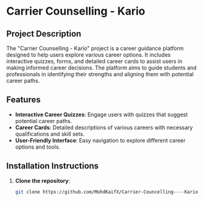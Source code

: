# Carrier Counselling - Kario

## Project Description
The "Carrier Counselling - Kario" project is a career guidance platform designed to help users explore various career options. It includes interactive quizzes, forms, and detailed career cards to assist users in making informed career decisions. The platform aims to guide students and professionals in identifying their strengths and aligning them with potential career paths.

## Features
- **Interactive Career Quizzes**: Engage users with quizzes that suggest potential career paths.
- **Career Cards**: Detailed descriptions of various careers with necessary qualifications and skill sets.
- **User-Friendly Interface**: Easy navigation to explore different career options and tools.

## Installation Instructions

1. **Clone the repository**:
   ```bash
   git clone https://github.com/MohdKaifX/Carrier-Councelling----Kario---K.git


